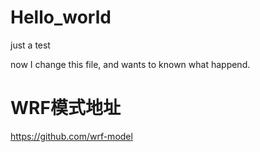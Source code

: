 # Hello_world
just a test

now I change this file, and wants to known what happend.

# WRF模式地址
https://github.com/wrf-model
